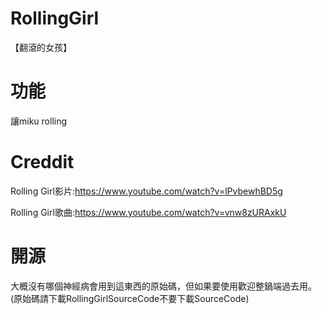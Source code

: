 # RollingGirl
【翻滾的女孩】

# 功能
讓miku rolling

# Creddit
Rolling Girl影片:https://www.youtube.com/watch?v=lPvbewhBD5g

Rolling Girl歌曲:https://www.youtube.com/watch?v=vnw8zURAxkU

# 開源
大概沒有哪個神經病會用到這東西的原始碼，但如果要使用歡迎整鍋端過去用。(原始碼請下載RollingGirlSourceCode不要下載SourceCode)

